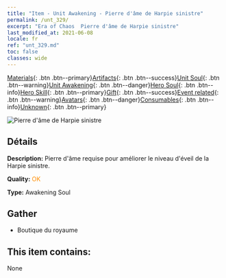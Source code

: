 ```yaml
---
title: "Item - Unit Awakening - Pierre d'âme de Harpie sinistre"
permalink: /unt_329/
excerpt: "Era of Chaos  Pierre d'âme de Harpie sinistre"
last_modified_at: 2021-06-08
locale: fr
ref: "unt_329.md"
toc: false
classes: wide
---
```

 [Materials](/ItemsFR/){: .btn .btn--primary}[Artifacts](/ItemsFR/Artifacts/){: .btn .btn--success}[Unit Soul](/ItemsFR/UnitSoul/){: .btn .btn--warning}[Unit Awakening](/ItemsFR/UnitAwakening/){: .btn .btn--danger}[Hero Soul](/ItemsFR/HeroSoul/){: .btn .btn--info}[Hero Skill](/ItemsFR/HeroSkill/){: .btn .btn--primary}[Gift](/ItemsFR/Gift/){: .btn .btn--success}[Event related](/ItemsFR/Events/){: .btn .btn--warning}[Avatars](/ItemsFR/Avatars/){: .btn .btn--danger}[Consumables](/ItemsFR/Consumables/){: .btn .btn--info}[Unknown](/ItemsFR/Unknown/){: .btn .btn--primary}

 ![Pierre d'âme de Harpie sinistre](/images/u/tia_yingshenren.jpg)

## Détails
 **Description:** Pierre d'âme requise pour améliorer le niveau d'éveil de la Harpie sinistre.

 **Quality:** <span style="color: #FF8C00">OK</span>

 **Type:** Awakening Soul

## Gather

*    Boutique du royaume 

## This item contains:

  None

